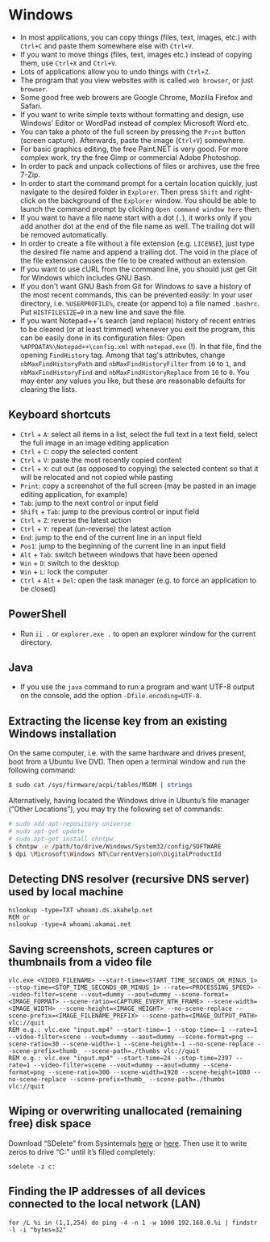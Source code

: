 # Windows

 * In most applications, you can copy things (files, text, images, etc.) with `Ctrl+C` and paste them somewhere else with `Ctrl+V`.
 * If you want to move things (files, text, images etc.) instead of copying them, use `Ctrl+X` and `Ctrl+V`.
 * Lots of applications allow you to undo things with `Ctrl+Z`.
 * The program that you view websites with is called `web browser`, or just `browser`.
 * Some good free web browers are Google Chrome, Mozilla Firefox and Safari.
 * If you want to write simple texts without formatting and design, use Windows' Editor or WordPad instead of complex Microsoft Word etc.
 * You can take a photo of the full screen by pressing the `Print` button (screen capture). Afterwards, paste the image (`Ctrl+V`) somewhere.
 * For basic graphics editing, the free Paint.NET is very good. For more complex work, try the free Gimp or commercial Adobe Photoshop.
 * In order to pack and unpack collections of files or archives, use the free 7-Zip.
 * In order to start the command prompt for a certain location quickly, just navigate to the desired folder in `Explorer`. Then press `Shift` and right-click on the background of the `Explorer` window. You should be able to launch the command prompt by clicking `Open command window here` then.
 * If you want to have a file name start with a dot (`.`), it works only if you add another dot at the end of the file name as well. The trailing dot will be removed automatically.
 * In order to create a file without a file extension (e.g. `LICENSE`), just type the desired file name and append a trailing dot. The void in the place of the file extension causes the file to be created without an extension.
 * If you want to use cURL from the command line, you should just get Git for Windows which includes GNU Bash.
 * If you don't want GNU Bash from Git for Windows to save a history of the most recent commands, this can be prevented easily: In your user directory, i.e. `%USERPROFILE%`, create (or append to) a file named `.bashrc`. Put `HISTFILESIZE=0` in a new line and save the file.
 * If you want Notepad++'s search (and replace) history of recent entries to be cleared (or at least trimmed) whenever you exit the program, this can be easily done in its configuration files: Open `%APPDATA%\Notepad++\config.xml` with `notepad.exe` (!). In that file, find the opening `FindHistory` tag. Among that tag's attributes, change `nbMaxFindHistoryPath` and `nbMaxFindHistoryFilter` from `10` to `1`, and `nbMaxFindHistoryFind` and `nbMaxFindHistoryReplace` from `10` to `0`. You may enter any values you like, but these are reasonable defaults for clearing the lists.

## Keyboard shortcuts

 * `Ctrl` + `A`: select all items in a list, select the full text in a text field, select the full image in an image editing application
 * `Ctrl` + `C`: copy the selected content
 * `Ctrl` + `V`: paste the most recently copied content
 * `Ctrl` + `X`: cut out (as opposed to copying) the selected content so that it will be relocated and not copied while pasting
 * `Print`: copy a screenshot of the full screen (may be pasted in an image editing application, for example)
 * `Tab`: jump to the next control or input field
 * `Shift` + `Tab`: jump to the previous control or input field
 * `Ctrl` + `Z`: reverse the latest action
 * `Ctrl` + `Y`: repeat (un-reverse) the latest action
 * `End`: jump to the end of the current line in an input field
 * `Pos1`: jump to the beginning of the current line in an input field
 * `Alt` + `Tab`: switch between windows that have been opened
 * `Win` + `D`: switch to the desktop
 * `Win` + `L`: lock the computer
 * `Ctrl` + `Alt` + `Del`: open the task manager (e.g. to force an application to be closed)

## PowerShell

 * Run `ii .` or `explorer.exe .` to open an explorer window for the current directory.

## Java

 * If you use the `java` command to run a program and want UTF-8 output on the console, add the option `-Dfile.encoding=UTF-8`.

## Extracting the license key from an existing Windows installation

On the same computer, i.e. with the same hardware and drives present, boot from a Ubuntu live DVD. Then open a terminal window and run the following command:

```bash
$ sudo cat /sys/firmware/acpi/tables/MSDM | strings
```

Alternatively, having located the Windows drive in Ubuntu’s file manager (“Other Locations”), you may try the following set of commands:

```bash
# sudo add-apt-repository universe
# sudo apt-get update
# sudo apt-get install chntpw
$ chntpw -e /path/to/drive/Windows/System32/config/SOFTWARE
$ dpi \Microsoft\Windows NT\CurrentVersion\DigitalProductId
```

## Detecting DNS resolver (recursive DNS server) used by local machine

```
nslookup -type=TXT whoami.ds.akahelp.net
REM or
nslookup -type=A whoami.akamai.net
```

## Saving screenshots, screen captures or thumbnails from a video file

```
vlc.exe <VIDEO_FILENAME> --start-time=<START_TIME_SECONDS_OR_MINUS_1> --stop-time=<STOP_TIME_SECONDS_OR_MINUS_1> --rate=<PROCESSING_SPEED> --video-filter=scene --vout=dummy --aout=dummy --scene-format=<IMAGE_FORMAT> --scene-ratio=<CAPTURE_EVERY_NTH_FRAME> --scene-width=<IMAGE_WIDTH> --scene-height=<IMAGE_HEIGHT> --no-scene-replace --scene-prefix=<IMAGE_FILENAME_PREFIX> --scene-path=<IMAGE_OUTPUT_PATH> vlc://quit
REM e.g.: vlc.exe "input.mp4" --start-time=-1 --stop-time=-1 --rate=1 --video-filter=scene --vout=dummy --aout=dummy --scene-format=png --scene-ratio=30 --scene-width=-1 --scene-height=-1 --no-scene-replace --scene-prefix=thumb_ --scene-path=./thumbs vlc://quit
REM e.g.: vlc.exe "input.mp4" --start-time=24 --stop-time=2397 --rate=1 --video-filter=scene --vout=dummy --aout=dummy --scene-format=png --scene-ratio=300 --scene-width=1920 --scene-height=1080 --no-scene-replace --scene-prefix=thumb_ --scene-path=./thumbs vlc://quit
```

## Wiping or overwriting unallocated (remaining free) disk space

Download “SDelete” from Sysinternals [here](http://web.archive.org/web/20140902022253/http://download.sysinternals.com/files/SDelete.zip) or [here](https://docs.microsoft.com/en-us/sysinternals/downloads/sdelete). Then use it to write zeros to drive “C:” until it’s filled completely:

```
sdelete -z c:
```

## Finding the IP addresses of all devices connected to the local network (LAN)

```
for /L %i in (1,1,254) do ping -4 -n 1 -w 1000 192.168.0.%i | findstr -l -i "bytes=32"
```
